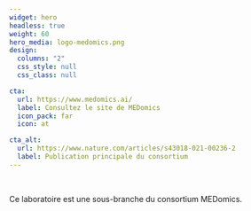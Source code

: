 ```yaml
---
widget: hero
headless: true
weight: 60
hero_media: logo-medomics.png
design:
  columns: "2"
  css_style: null
  css_class: null

cta:
  url: https://www.medomics.ai/
  label: Consultez le site de MEDomics
  icon_pack: far
  icon: at

cta_alt:
  url: https://www.nature.com/articles/s43018-021-00236-2
  label: Publication principale du consortium
---
```

<br>

Ce laboratoire est une sous-branche du consortium MEDomics.

<br>
